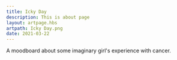 ```yaml
---
title: Icky Day
description: This is about page
layout: artpage.hbs
artpath: Icky Day.png
date: 2021-03-22
---
```


A moodboard about some imaginary girl's experience with cancer.